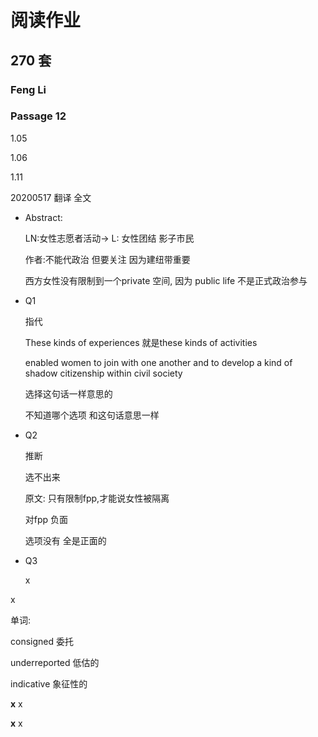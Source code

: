 # 阅读作业

## 270 套

### Feng Li

### Passage 12

1.05

1.06

1.11

20200517 翻译 全文



* Abstract: 

  LN:女性志愿者活动-> L: 女性团结 影子市民

  作者:不能代政治 但要关注 因为建纽带重要

  西方女性没有限制到一个private 空间, 因为 public life 不是正式政治参与

* Q1

  指代

   These kinds of experiences 就是these kinds of activities

  enabled women to join with one another and to develop a kind of shadow citizenship within civil society

  选择这句话一样意思的

  不知道哪个选项 和这句话意思一样

* Q2

  推断

  选不出来

  原文: 只有限制fpp,才能说女性被隔离

  对fpp 负面

  选项没有 全是正面的

* Q3

  x

  

x

单词:

consigned	委托

underreported	低估的

indicative	象征性的



__x__ x

__x__ x











